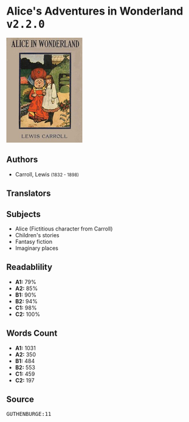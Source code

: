 # Alice's Adventures in Wonderland <kbd>v2.2.0</kbd>

![](./cover.medium.jpg "")

## Authors


 - Carroll, Lewis <small>(1832 - 1898)</small>

## Translators



## Subjects


 - Alice (Fictitious character from Carroll)
 - Children's stories
 - Fantasy fiction
 - Imaginary places

## Readablility


 - **A1:** 79%
 - **A2:** 85%
 - **B1:** 90%
 - **B2:** 94%
 - **C1:** 98%
 - **C2:** 100%

## Words Count


 - **A1:** 1031
 - **A2:** 350
 - **B1:** 484
 - **B2:** 553
 - **C1:** 459
 - **C2:** 197

## Source


<kbd>GUTHENBURGE:11</kbd>
